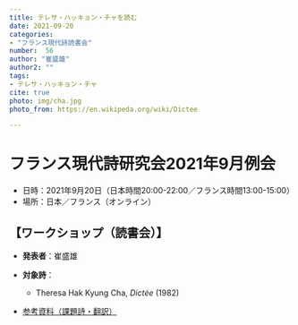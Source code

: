 ```yaml
---
title: テレサ・ハッキョン・チャを読む
date: 2021-09-20
categories:
- "フランス現代詩読書会"
number:  56
author: "崔盛雄"
author2: ""
tags:
- テレサ・ハッキョン・チャ
cite: true
photo: img/cha.jpg
photo_from: https://en.wikipeda.org/wiki/Dictee

---
```


# フランス現代詩研究会2021年9月例会

- 日時：2021年9月20日（日本時間20:00-22:00／フランス時間13:00-15:00）
- 場所：日本／フランス（オンライン）

<!--more-->

## 【ワークショップ（読書会）】

- **発表者**：崔盛雄

- **対象詩**：
    - Theresa Hak Kyung Cha, *Dictée* (1982)

- [参考資料（課題詩・翻訳）]()

